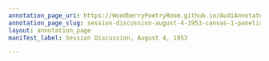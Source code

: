 ```yaml
---
annotation_page_uri: https://WoodberryPoetryRoom.github.io/AudiAnnotate-Workshop/annotations/session-discussion-august-4-1953-canvas-1-panelists.json
annotation_page_slug: session-discussion-august-4-1953-canvas-1-panelists
layout: annotation_page
manifest_label: Session Discussion, August 4, 1953

---
```

